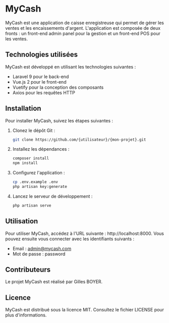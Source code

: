 # MyCash

MyCash est une application de caisse enregistreuse qui permet de gérer les ventes et les encaissements d'argent. L'application est composée de deux fronts : un front-end admin panel pour la gestion et un front-end POS pour les ventes.

## Technologies utilisées

MyCash est développé en utilisant les technologies suivantes :

- Laravel 9 pour le back-end
- Vue.js 2 pour le front-end
- Vuetify pour la conception des composants
- Axios pour les requêtes HTTP

## Installation

Pour installer MyCash, suivez les étapes suivantes :

1. Clonez le dépôt Git :

    ```bash
    git clone https://github.com/{utilisateur}/{mon-projet}.git
    ```

2. Installez les dépendances :

    ```bash
    composer install
    npm install
    ```

3. Configurez l'application :

    ```bash
    cp .env.example .env
    php artisan key:generate
    ```

4. Lancez le serveur de développement :

    ```bash
    php artisan serve
    ```

## Utilisation

Pour utiliser MyCash, accédez à l'URL suivante : http://localhost:8000. Vous pouvez ensuite vous connecter avec les identifiants suivants :

- Email : admin@mycash.com
- Mot de passe : password

## Contributeurs

Le projet MyCash est réalisé par Gilles BOYER.

## Licence

MyCash est distribué sous la licence MIT. Consultez le fichier LICENSE pour plus d'informations.
